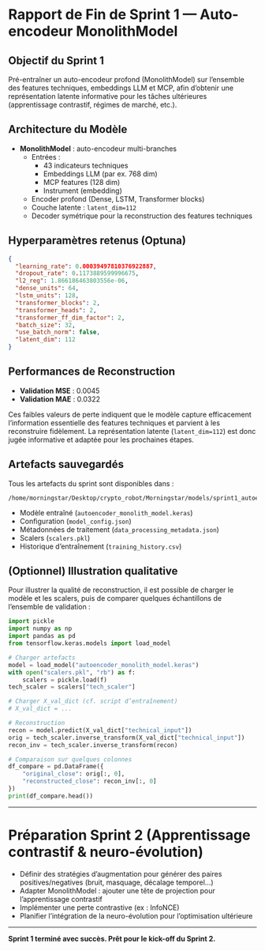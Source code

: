 # Rapport de Fin de Sprint 1 — Auto-encodeur MonolithModel

## Objectif du Sprint 1

Pré-entraîner un auto-encodeur profond (MonolithModel) sur l’ensemble des features techniques, embeddings LLM et MCP, afin d’obtenir une représentation latente informative pour les tâches ultérieures (apprentissage contrastif, régimes de marché, etc.).

## Architecture du Modèle

- **MonolithModel** : auto-encodeur multi-branches
  - Entrées : 
    - 43 indicateurs techniques
    - Embeddings LLM (par ex. 768 dim)
    - MCP features (128 dim)
    - Instrument (embedding)
  - Encoder profond (Dense, LSTM, Transformer blocks)
  - Couche latente : `latent_dim=112`
  - Decoder symétrique pour la reconstruction des features techniques

## Hyperparamètres retenus (Optuna)

```json
{
  "learning_rate": 0.00039497810376922887,
  "dropout_rate": 0.1173889599996675,
  "l2_reg": 1.866186463803556e-06,
  "dense_units": 64,
  "lstm_units": 128,
  "transformer_blocks": 2,
  "transformer_heads": 2,
  "transformer_ff_dim_factor": 2,
  "batch_size": 32,
  "use_batch_norm": false,
  "latent_dim": 112
}
```

## Performances de Reconstruction

- **Validation MSE** : 0.0045
- **Validation MAE** : 0.0322

Ces faibles valeurs de perte indiquent que le modèle capture efficacement l’information essentielle des features techniques et parvient à les reconstruire fidèlement. La représentation latente (`latent_dim=112`) est donc jugée informative et adaptée pour les prochaines étapes.

## Artefacts sauvegardés

Tous les artefacts du sprint sont disponibles dans :
```
/home/morningstar/Desktop/crypto_robot/Morningstar/models/sprint1_autoencoder/
```
- Modèle entraîné (`autoencoder_monolith_model.keras`)
- Configuration (`model_config.json`)
- Métadonnées de traitement (`data_processing_metadata.json`)
- Scalers (`scalers.pkl`)
- Historique d’entraînement (`training_history.csv`)

## (Optionnel) Illustration qualitative

Pour illustrer la qualité de reconstruction, il est possible de charger le modèle et les scalers, puis de comparer quelques échantillons de l’ensemble de validation :

```python
import pickle
import numpy as np
import pandas as pd
from tensorflow.keras.models import load_model

# Charger artefacts
model = load_model("autoencoder_monolith_model.keras")
with open("scalers.pkl", "rb") as f:
    scalers = pickle.load(f)
tech_scaler = scalers["tech_scaler"]

# Charger X_val_dict (cf. script d’entraînement)
# X_val_dict = ...

# Reconstruction
recon = model.predict(X_val_dict["technical_input"])
orig = tech_scaler.inverse_transform(X_val_dict["technical_input"])
recon_inv = tech_scaler.inverse_transform(recon)

# Comparaison sur quelques colonnes
df_compare = pd.DataFrame({
    "original_close": orig[:, 0],
    "reconstructed_close": recon_inv[:, 0]
})
print(df_compare.head())
```

---

# Préparation Sprint 2 (Apprentissage contrastif & neuro-évolution)

- Définir des stratégies d’augmentation pour générer des paires positives/negatives (bruit, masquage, décalage temporel…)
- Adapter MonolithModel : ajouter une tête de projection pour l’apprentissage contrastif
- Implémenter une perte contrastive (ex : InfoNCE)
- Planifier l’intégration de la neuro-évolution pour l’optimisation ultérieure

---

**Sprint 1 terminé avec succès. Prêt pour le kick-off du Sprint 2.**
